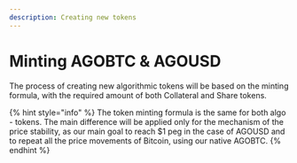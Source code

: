 ```yaml
---
description: Creating new tokens
---
```


# Minting AGOBTC & AGOUSD

The process of creating new algorithmic tokens will be based on the minting formula, with the required amount of both Collateral and Share tokens.

{% hint style="info" %}
The token minting formula is the same for both algo - tokens. The main difference will be applied only for the mechanism of the price stability, as our main goal to reach $1 peg in the case of AGOUSD and to repeat all the price movements of Bitcoin, using our native AGOBTC.
{% endhint %}

